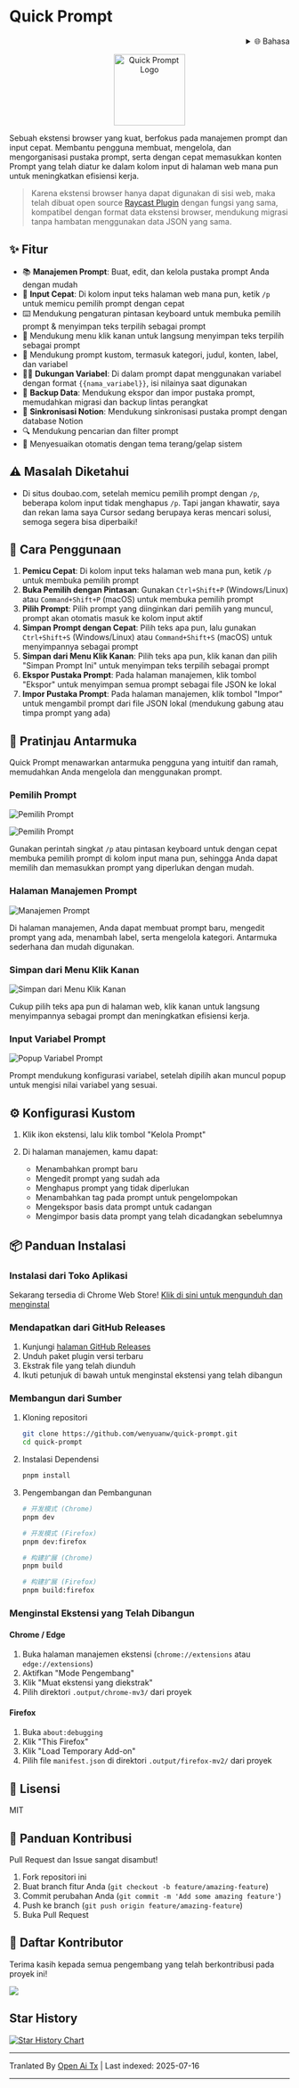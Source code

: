 # Quick Prompt

<div align="right">
  <details>
    <summary >🌐 Bahasa</summary>
    <div>
      <div align="center">
        <a href="https://openaitx.github.io/view.html?user=wenyuanw&project=quick-prompt&lang=en">English</a>
        | <a href="https://openaitx.github.io/view.html?user=wenyuanw&project=quick-prompt&lang=zh-CN">简体中文</a>
        | <a href="https://openaitx.github.io/view.html?user=wenyuanw&project=quick-prompt&lang=zh-TW">繁體中文</a>
        | <a href="https://openaitx.github.io/view.html?user=wenyuanw&project=quick-prompt&lang=ja">日本語</a>
        | <a href="https://openaitx.github.io/view.html?user=wenyuanw&project=quick-prompt&lang=ko">한국어</a>
        | <a href="https://openaitx.github.io/view.html?user=wenyuanw&project=quick-prompt&lang=hi">हिन्दी</a>
        | <a href="https://openaitx.github.io/view.html?user=wenyuanw&project=quick-prompt&lang=th">ไทย</a>
        | <a href="https://openaitx.github.io/view.html?user=wenyuanw&project=quick-prompt&lang=fr">Français</a>
        | <a href="https://openaitx.github.io/view.html?user=wenyuanw&project=quick-prompt&lang=de">Deutsch</a>
        | <a href="https://openaitx.github.io/view.html?user=wenyuanw&project=quick-prompt&lang=es">Español</a>
        | <a href="https://openaitx.github.io/view.html?user=wenyuanw&project=quick-prompt&lang=it">Itapano</a>
        | <a href="https://openaitx.github.io/view.html?user=wenyuanw&project=quick-prompt&lang=ru">Русский</a>
        | <a href="https://openaitx.github.io/view.html?user=wenyuanw&project=quick-prompt&lang=pt">Português</a>
        | <a href="https://openaitx.github.io/view.html?user=wenyuanw&project=quick-prompt&lang=nl">Nederlands</a>
        | <a href="https://openaitx.github.io/view.html?user=wenyuanw&project=quick-prompt&lang=pl">Polski</a>
        | <a href="https://openaitx.github.io/view.html?user=wenyuanw&project=quick-prompt&lang=ar">العربية</a>
        | <a href="https://openaitx.github.io/view.html?user=wenyuanw&project=quick-prompt&lang=fa">فارسی</a>
        | <a href="https://openaitx.github.io/view.html?user=wenyuanw&project=quick-prompt&lang=tr">Türkçe</a>
        | <a href="https://openaitx.github.io/view.html?user=wenyuanw&project=quick-prompt&lang=vi">Tiếng Việt</a>
        | <a href="https://openaitx.github.io/view.html?user=wenyuanw&project=quick-prompt&lang=id">Bahasa Indonesia</a>
      </div>
    </div>
  </details>
</div>

<p align="center">
  <img src="https://raw.githubusercontent.com/wenyuanw/quick-prompt/main/./assets/icon.png" alt="Quick Prompt Logo" width="128" style="background: transparent;">
</p>

Sebuah ekstensi browser yang kuat, berfokus pada manajemen prompt dan input cepat. Membantu pengguna membuat, mengelola, dan mengorganisasi pustaka prompt, serta dengan cepat memasukkan konten Prompt yang telah diatur ke dalam kolom input di halaman web mana pun untuk meningkatkan efisiensi kerja.

> Karena ekstensi browser hanya dapat digunakan di sisi web, maka telah dibuat open source [Raycast Plugin](https://github.com/wenyuanw/quick-prompt-raycast) dengan fungsi yang sama, kompatibel dengan format data ekstensi browser, mendukung migrasi tanpa hambatan menggunakan data JSON yang sama.

## ✨ Fitur

- 📚 **Manajemen Prompt**: Buat, edit, dan kelola pustaka prompt Anda dengan mudah
- 🚀 **Input Cepat**: Di kolom input teks halaman web mana pun, ketik `/p` untuk memicu pemilih prompt dengan cepat
- ⌨️ Mendukung pengaturan pintasan keyboard untuk membuka pemilih prompt & menyimpan teks terpilih sebagai prompt
- 📑 Mendukung menu klik kanan untuk langsung menyimpan teks terpilih sebagai prompt
- 🎯 Mendukung prompt kustom, termasuk kategori, judul, konten, label, dan variabel
- 🧑‍💻 **Dukungan Variabel**: Di dalam prompt dapat menggunakan variabel dengan format `{{nama_variabel}}`, isi nilainya saat digunakan
- 💾 **Backup Data**: Mendukung ekspor dan impor pustaka prompt, memudahkan migrasi dan backup lintas perangkat
- 🔗 **Sinkronisasi Notion**: Mendukung sinkronisasi pustaka prompt dengan database Notion
- 🔍 Mendukung pencarian dan filter prompt
- 🌙 Menyesuaikan otomatis dengan tema terang/gelap sistem

## ⚠️ Masalah Diketahui

- Di situs doubao.com, setelah memicu pemilih prompt dengan `/p`, beberapa kolom input tidak menghapus `/p`. Tapi jangan khawatir, saya dan rekan lama saya Cursor sedang berupaya keras mencari solusi, semoga segera bisa diperbaiki!

## 🚀 Cara Penggunaan

1. **Pemicu Cepat**: Di kolom input teks halaman web mana pun, ketik `/p` untuk membuka pemilih prompt
2. **Buka Pemilih dengan Pintasan**: Gunakan `Ctrl+Shift+P` (Windows/Linux) atau `Command+Shift+P` (macOS) untuk membuka pemilih prompt
3. **Pilih Prompt**: Pilih prompt yang diinginkan dari pemilih yang muncul, prompt akan otomatis masuk ke kolom input aktif
4. **Simpan Prompt dengan Cepat**: Pilih teks apa pun, lalu gunakan `Ctrl+Shift+S` (Windows/Linux) atau `Command+Shift+S` (macOS) untuk menyimpannya sebagai prompt
5. **Simpan dari Menu Klik Kanan**: Pilih teks apa pun, klik kanan dan pilih "Simpan Prompt Ini" untuk menyimpan teks terpilih sebagai prompt
6. **Ekspor Pustaka Prompt**: Pada halaman manajemen, klik tombol "Ekspor" untuk menyimpan semua prompt sebagai file JSON ke lokal
7. **Impor Pustaka Prompt**: Pada halaman manajemen, klik tombol "Impor" untuk mengambil prompt dari file JSON lokal (mendukung gabung atau timpa prompt yang ada)

## 📸 Pratinjau Antarmuka

Quick Prompt menawarkan antarmuka pengguna yang intuitif dan ramah, memudahkan Anda mengelola dan menggunakan prompt.

### Pemilih Prompt

![Pemilih Prompt](https://github.com/user-attachments/assets/41b9897c-d701-4ff0-97f7-2f1754f570a8)

![Pemilih Prompt](https://github.com/user-attachments/assets/22d9d30c-b4c3-4e34-a0a0-8ef51e2cb942)

Gunakan perintah singkat `/p` atau pintasan keyboard untuk dengan cepat membuka pemilih prompt di kolom input mana pun, sehingga Anda dapat memilih dan memasukkan prompt yang diperlukan dengan mudah.

### Halaman Manajemen Prompt

![Manajemen Prompt](https://github.com/user-attachments/assets/371ae51e-1cee-4a66-a2a5-cca017396872)

Di halaman manajemen, Anda dapat membuat prompt baru, mengedit prompt yang ada, menambah label, serta mengelola kategori. Antarmuka sederhana dan mudah digunakan.

### Simpan dari Menu Klik Kanan

![Simpan dari Menu Klik Kanan](https://github.com/user-attachments/assets/17fc3bfd-3fa4-4b0b-ae1a-5cfd0b62be2e)

Cukup pilih teks apa pun di halaman web, klik kanan untuk langsung menyimpannya sebagai prompt dan meningkatkan efisiensi kerja.

### Input Variabel Prompt

![Popup Variabel Prompt](https://github.com/user-attachments/assets/c91c1156-983a-454d-aad0-5698b0291b9b)

Prompt mendukung konfigurasi variabel, setelah dipilih akan muncul popup untuk mengisi nilai variabel yang sesuai.

## ⚙️ Konfigurasi Kustom

1. Klik ikon ekstensi, lalu klik tombol "Kelola Prompt"

2. Di halaman manajemen, kamu dapat:
   - Menambahkan prompt baru
   - Mengedit prompt yang sudah ada
   - Menghapus prompt yang tidak diperlukan
   - Menambahkan tag pada prompt untuk pengelompokan
   - Mengekspor basis data prompt untuk cadangan
   - Mengimpor basis data prompt yang telah dicadangkan sebelumnya

## 📦 Panduan Instalasi

### Instalasi dari Toko Aplikasi

Sekarang tersedia di Chrome Web Store! [Klik di sini untuk mengunduh dan menginstal](https://chromewebstore.google.com/detail/quick-prompt/hnjamiaoicaepbkhdoknhhcedjdocpkd)

### Mendapatkan dari GitHub Releases

1. Kunjungi [halaman GitHub Releases](https://github.com/wenyuanw/quick-prompt/releases)
2. Unduh paket plugin versi terbaru
3. Ekstrak file yang telah diunduh
4. Ikuti petunjuk di bawah untuk menginstal ekstensi yang telah dibangun

### Membangun dari Sumber

1. Kloning repositori
   ```bash
   git clone https://github.com/wenyuanw/quick-prompt.git
   cd quick-prompt
   ```
2. Instalasi Dependensi
   ```bash
   pnpm install
   ```
3. Pengembangan dan Pembangunan

   ```bash
   # 开发模式 (Chrome)
   pnpm dev
   
   # 开发模式 (Firefox)
   pnpm dev:firefox
   
   # 构建扩展 (Chrome)
   pnpm build
   
   # 构建扩展 (Firefox)
   pnpm build:firefox
   ```
### Menginstal Ekstensi yang Telah Dibangun

#### Chrome / Edge
1. Buka halaman manajemen ekstensi (`chrome://extensions` atau `edge://extensions`)
2. Aktifkan "Mode Pengembang"
3. Klik "Muat ekstensi yang diekstrak"
4. Pilih direktori `.output/chrome-mv3/` dari proyek

#### Firefox
1. Buka `about:debugging`
2. Klik "This Firefox"
3. Klik "Load Temporary Add-on"
4. Pilih file `manifest.json` di direktori `.output/firefox-mv2/` dari proyek

## 📄 Lisensi

MIT

## 🤝 Panduan Kontribusi

Pull Request dan Issue sangat disambut!

1. Fork repositori ini
2. Buat branch fitur Anda (`git checkout -b feature/amazing-feature`)
3. Commit perubahan Anda (`git commit -m 'Add some amazing feature'`)
4. Push ke branch (`git push origin feature/amazing-feature`)
5. Buka Pull Request

## 👏 Daftar Kontributor

Terima kasih kepada semua pengembang yang telah berkontribusi pada proyek ini!

<a href="https://github.com/wenyuanw/quick-prompt/graphs/contributors">
  <img src="https://contrib.rocks/image?repo=wenyuanw/quick-prompt" />
</a>


## Star History

[![Star History Chart](https://api.star-history.com/svg?repos=wenyuanw/quick-prompt&type=Date)](https://www.star-history.com/#wenyuanw/quick-prompt&Date)



---

Tranlated By [Open Ai Tx](https://github.com/OpenAiTx/OpenAiTx) | Last indexed: 2025-07-16

---